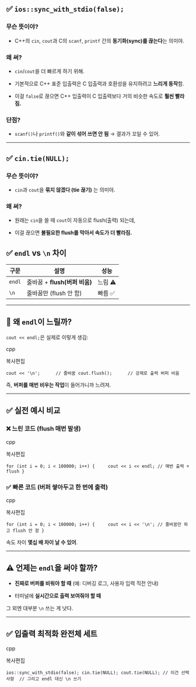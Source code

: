 ## ✅ `ios::sync_with_stdio(false);`

### 무슨 뜻이야?

- C++의 `cin`, `cout`과 C의 `scanf`, `printf` 간의 **동기화(sync)를 끊는다**는 의미야.
    

### 왜 써?

- `cin`/`cout`을 더 빠르게 하기 위해.
    
- 기본적으로 C++ 표준 입출력은 C 입출력과 호환성을 유지하려고 **느리게 동작**함.
    
- 이걸 `false`로 끊으면 C++ 입출력이 C 입출력보다 거의 비슷한 속도로 **훨씬 빨라짐.**
    

### 단점?

- `scanf()`나 `printf()`와 **같이 섞어 쓰면 안 됨** → 결과가 꼬일 수 있어.
    

---

## ✅ `cin.tie(NULL);`

### 무슨 뜻이야?

- `cin`과 `cout`을 **묶지 않겠다 (tie 끊기)** 는 의미야.
    

### 왜 써?

- 원래는 `cin`을 쓸 때 `cout`이 자동으로 flush(출력) 되는데,
    
- 이걸 끊으면 **불필요한 flush를 막아서 속도가 더 빨라짐.**


## ✅ `endl` vs `\n` 차이

|구문|설명|성능|
|---|---|---|
|`endl`|줄바꿈 + **flush(버퍼 비움)**|느림 ⚠️|
|`\n`|줄바꿈만 (flush 안 함)|빠름 ✅|

---

## 🎯 왜 `endl`이 느릴까?

`cout << endl;`은 실제로 이렇게 생김:

cpp

복사편집

`cout << '\n';      // 줄바꿈 cout.flush();      // 강제로 출력 버퍼 비움`

즉, **버퍼를 매번 비우는 작업**이 들어가니까 느려져.

---

## ✅ 실전 예시 비교

### ❌ 느린 코드 (flush 매번 발생)

cpp

복사편집

`for (int i = 0; i < 100000; i++) {     cout << i << endl; // 매번 출력 + flush }`

### ✅ 빠른 코드 (버퍼 쌓아두고 한 번에 출력)

cpp

복사편집

`for (int i = 0; i < 100000; i++) {     cout << i << '\n'; // 줄바꿈만 하고 flush 안 함 }`

속도 차이 **몇십 배 차이 날 수 있어**.

---

## ⚠️ 언제는 `endl`을 써야 할까?

- **진짜로 버퍼를 비워야 할 때** (예: 디버깅 로그, 사용자 입력 직전 안내)
    
- 터미널에 **실시간으로 출력 보여줘야 할 때**
    

그 외엔 대부분 `\n` 쓰는 게 낫다.

---

## ✅ 입출력 최적화 완전체 세트

cpp

복사편집

`ios::sync_with_stdio(false); cin.tie(NULL); cout.tie(NULL); // 이건 선택사항  // 그리고 endl 대신 \n 쓰기`